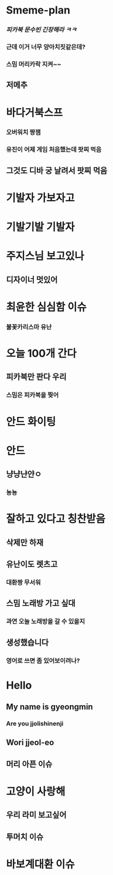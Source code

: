 # Smeme-plan
### *피카북 문수빈 긴장해라 ㅋㅋ*
### 근데 이거 너무 양아치짓같은데?
### 스밈 머리카락 지켜~~
## 저메추
# 바다거북스프
### 오버워치 짱잼
### 유진이 어제 게임 처음했는데 팟찌 먹음
## 그것도 디바 궁 날려서 팟찌 먹음
# 기발자 가보자고
# 기발기발 기발자
# 주지스님 보고있나
## 디자이너 멋있어
# 최윤한 심심함 이슈
### 불꽃카리스마 유난
# 오늘 100개 간다
## 피카북만 판다 우리
### 스밈은 피카북을 찢어
# 안드 화이팅
# 안드 
## 냥냥냔얀ㅇ
### 뇽뇽
# 잘하고 있다고 칭찬받음
## 삭제만 하재
## 유난이도 렛츠고
### 대환짱 무서워
## 스밈 노래방 가고 싶대
### 과연 오늘 노래방을 갈 수 있을지
## 생성했습니다
### 영어로 쓰면 좀 있어보이려나?
# Hello
## My name is gyeongmin
### Are you jjolishinenji
## Wori jjeol-eo
## 머리 아픈 이슈
# 고양이 사랑해
## 우리 라미 보고싶어
## 투머치 이슈
# 바보계대환 이슈
